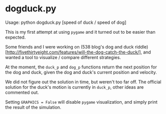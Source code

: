 # dogduck.py

Usage:
    python dogduck.py [speed of duck / speed of dog]

This is my first attempt at using `pygame` and it turned out to be easier than expected.

Some friends and I were working on (538 blog's dog and duck riddle)[http://fivethirtyeight.com/features/will-the-dog-catch-the-duck/], and wanted a tool to visualize / compare different strategies.

At the moment, the `duck_p` and `dog_p` functions return the next position for the dog and duck, given the dog and duck's current position and velocity.

We did not figure out the solution in time, but weren't too far off.
The official solution for the duck's motion is currently in `duck_p`, other ideas are commented out.

Setting `GRAPHICS = False` will disable `pygame` visualization, and simply print the result of the simulation.
